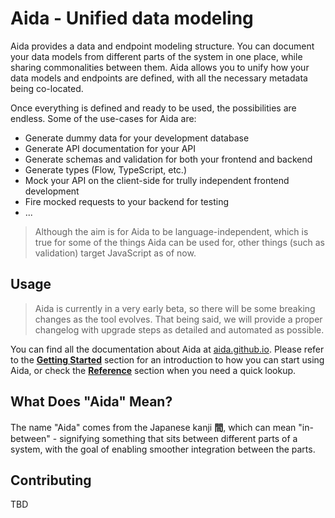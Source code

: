# Aida - Unified data modeling

Aida provides a data and endpoint modeling structure. You can document your data models from different parts of the system in one place, while sharing commonalities between them. Aida allows you to unify how your data models and endpoints are defined, with all the necessary metadata being co-located. 

Once everything is defined and ready to be used, the possibilities are endless. Some of the use-cases for Aida are:

- Generate dummy data for your development database
- Generate API documentation for your API
- Generate schemas and validation for both your frontend and backend
- Generate types (Flow, TypeScript, etc.)
- Mock your API on the client-side for trully independent frontend development
- Fire mocked requests to your backend for testing
- ...


> Although the aim is for Aida to be language-independent, which is true for some of the things Aida can be used for, other things (such as validation) target JavaScript as of now.

## Usage

> Aida is currently in a very early beta, so there will be some breaking changes as the tool evolves. That being said, we will provide a proper changelog with upgrade steps as detailed and automated as possible.

You can find all the documentation about Aida at [aida.github.io](https://aida.github.io). Please refer to the [**Getting Started**](https://aida.github.io/docs/getting-started) section for an introduction to how you can start using Aida, or check the [**Reference**](https://aida.github.io/docs/getting-started) section when you need a quick lookup.

## What Does "Aida" Mean?

The name "Aida" comes from the Japanese kanji **間**, which can mean "in-between" - signifying something that sits between different parts of a system, with the goal of enabling smoother integration between the parts. 

## Contributing

TBD
